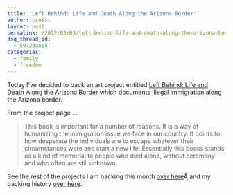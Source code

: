 ```yaml
---
title: 'Left Behind: Life and Death Along the Arizona Border'
author: bsoist
layout: post
permalink: /2012/03/03/left-behind-life-and-death-along-the-arizona-border/
dsq_thread_id:
  - 597238858
categories:
  - family
  - freedom
---
```

Today I&#8217;ve decided to back an art project entitled [Left Behind: Life and Death Along the Arizona Border][1] which documents illegal immigration along the Arizona border.

From the project page &#8230;

> This book is important for a number of reasons. It is a way of humanizing the immigration issue we face in our country. It points to how desperate the individuals are to escape whatever their circumstances were and start a new life. Essentially this books stands as a kind of memorial to people who died alone, without ceremony and who often are still unknown.

See the rest of the projects I am backing this month [over here][2]Â and my backing history [over here][3].

 [1]: http://www.kickstarter.com/projects/leftbehind/left-behind-life-and-death-along-the-arizona-borde?ref=users
 [2]: http://whsjr.soistmann.com/oped/2012/03/01/kickstarter-my-new-obsession-and-12in12-for-march/
 [3]: http://www.kickstarter.com/profiles/bsoist/projects/backed

